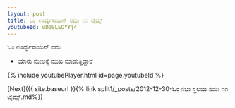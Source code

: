```yaml
---
layout: post
title: ಓಂ ಊರ್ಧ್ವಸಾಯಿನ್ ನಮಃ ೧೧ ಟೈಮ್ಸ್
youtubeId: uD09LEOYYj4
---
```

 
 
 ಓಂ ಊರ್ಧ್ವಸಾಯಿನ್ ನಮಃ  
 
 -  ಯಾರು ಮೇಲಕ್ಕೆ ಮುಖ ಮಾಡುತ್ತಿದ್ದಾರೆ 
 
  
 
  
 
 
 
 
 
 


{% include youtubePlayer.html id=page.youtubeId %}
 
[Next]({{ site.baseurl }}{% link  split1/_posts/2012-12-30-ಓಂ ನಭಾ ಸ್ಥಲಯ ನಮಃ ೧೧ ಟೈಮ್ಸ್.md%})
 
